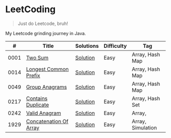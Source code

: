 # LeetCoding

> Just do Leetcode, bruh!

My Leetcode grinding journey in Java.

| #    | Title                                                                           | Solutions                                                                                                                           | Difficulty | Tag               |
|------|---------------------------------------------------------------------------------|-------------------------------------------------------------------------------------------------------------------------------------|------------|-------------------|
| 0001 | [Two Sum](https://leetcode.com/problems/two-sum/)                               | [Solution](https://github.com/ani03sha/LeetCoding/blob/main/src/main/java/org/redquark/leetcoding/arrays/TwoSum.java)               | Easy       | Array, Hash Map   |
| 0014 | [Longest Common Prefix](https://leetcode.com/problems/longest-common-prefix/)   | [Solution](https://github.com/ani03sha/LeetCoding/blob/main/src/main/java/org/redquark/leetcoding/arrays/LongestCommonPrefix.java)  | Easy       | Array, Hash Map   |
| 0049 | [Group Anagrams](https://leetcode.com/problems/group-anagrams/)                 | [Solution](https://github.com/ani03sha/LeetCoding/blob/main/src/main/java/org/redquark/leetcoding/strings/GroupAnagrams.java)       | Easy       | Array, Hash Map   |
| 0217 | [Contains Duplicate](https://leetcode.com/problems/contains-duplicate/)         | [Solution](https://github.com/ani03sha/LeetCoding/blob/main/src/main/java/org/redquark/leetcoding/arrays/ContainsDuplicate.java)    | Easy       | Array, Hash Set   |
| 0242 | [Valid Anagram](https://leetcode.com/problems/valid-anagram/)                   | [Solution](https://github.com/ani03sha/LeetCoding/blob/main/src/main/java/org/redquark/leetcoding/arrays/ValidAnagram.java)         | Easy       | Array,            |
| 1929 | [Concatenation Of Array](https://leetcode.com/problems/concatenation-of-array/) | [Solution](https://github.com/ani03sha/LeetCoding/blob/main/src/main/java/org/redquark/leetcoding/arrays/ConcatenationOfArray.java) | Easy       | Array, Simulation |